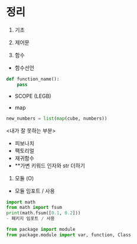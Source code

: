 # 정리 


1. 기초


2. 제어문


3. 함수

- 함수선언 

```python
def function_name():
    pass
```

- SCOPE (LEGB)

- map
```python
new_numbers = list(map(cube, numbers))
```

<내가 잘 못하는 부분>
- 피보나치
- 팩토리얼
- 재귀함수
- **가변 키워드 인자와 str 더하기

1. 모듈 (O)

- 모듈 임포트 / 사용
  
```python
import math
from math import fsum
print(math.fsum([0.1, 0.2]))
- 패키지 임포트 / 사용 
```

```python
from package import module
from package.module import var, function, Class
```
